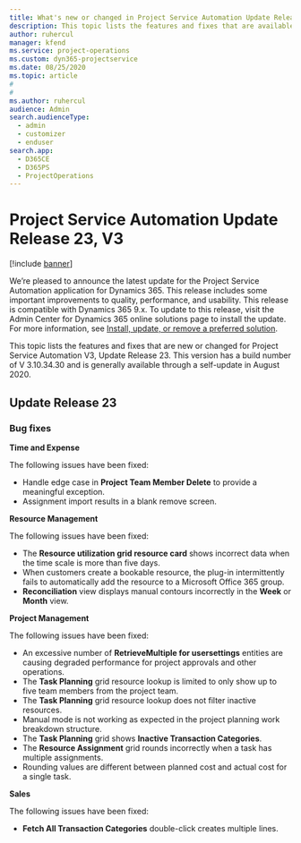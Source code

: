 ```yaml
---
title: What's new or changed in Project Service Automation Update Release 23, V3
description: This topic lists the features and fixes that are available in Project Service Automation Update Release 23, V3.
author: ruhercul
manager: kfend
ms.service: project-operations
ms.custom: dyn365-projectservice
ms.date: 08/25/2020
ms.topic: article
#
#
ms.author: ruhercul
audience: Admin
search.audienceType: 
  - admin
  - customizer
  - enduser
search.app: 
  - D365CE
  - D365PS
  - ProjectOperations
---
```


# Project Service Automation Update Release 23, V3

[!include [banner](../includes/psa-now-project-operations.md)]

We’re pleased to announce the latest update for the Project Service Automation application for Dynamics 365. This release includes some important improvements to quality, performance, and usability. This release is compatible with Dynamics 365 9.x. To update to this release, visit the Admin Center for Dynamics 365 online solutions page to install the update. For more information, see [Install, update, or remove a preferred solution](https://docs.microsoft.com/power-platform/admin/install-remove-preferred-solution).

This topic lists the features and fixes that are new or changed for Project Service Automation V3, Update Release 23. This version has a build number of V 3.10.34.30 and is generally available through a self-update in August 2020.

## Update Release 23

### Bug fixes

**Time and Expense**

The following issues have been fixed:
- Handle edge case in **Project Team Member Delete** to provide a meaningful exception.
- Assignment import results in a blank remove screen.

**Resource Management**

The following issues have been fixed:

- The **Resource utilization grid resource card** shows incorrect data when the time scale is more than five days.
- When customers create a bookable resource, the plug-in intermittently fails to automatically add the resource to a Microsoft Office 365 group.
- **Reconciliation** view displays manual contours incorrectly in the **Week** or **Month** view.

**Project Management**

The following issues have been fixed:

- An excessive number of **RetrieveMultiple for usersettings** entities are causing degraded performance for project approvals and other operations.
- The **Task Planning** grid resource lookup is limited to only show up to five team members from the project team. 
- The **Task Planning** grid resource lookup does not filter inactive resources.
- Manual mode is not working as expected in the project planning work breakdown structure.
- The **Task Planning** grid shows **Inactive Transaction Categories**.
- The **Resource Assignment** grid rounds incorrectly when a task has multiple assignments.
- Rounding values are different between planned cost and actual cost for a single task.

**Sales**

The following issues have been fixed:

- **Fetch All Transaction Categories** double-click creates multiple lines.
